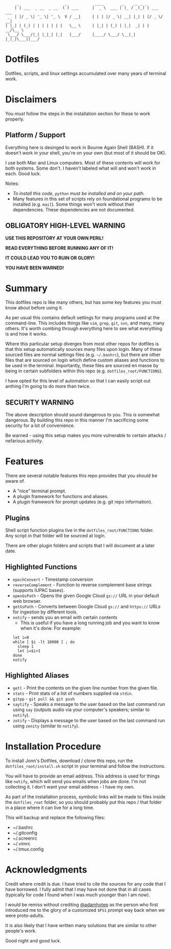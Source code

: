 ``` 
     _                    _            ____        _    __ _ _           
    | | ___  _ __  _ __  ( ) ___      |  _ \  ___ | |_ / _(_) | ___  ___ 
 _  | |/ _ \| '_ \| '_ \  V / __|     | | | |/ _ \| __| |_| | |/ _ \/ __|
| |_| | (_) | | | | | | |   \__ \     | |_| | (_) | |_|  _| | |  __/\__ \
 \___/ \___/|_| |_|_| |_|   |___/     |____/ \___/ \__|_| |_|_|\___||___/
```

# Dotfiles
Dotfiles, scripts, and linux settings accumulated over many years of terminal work.

# Disclaimers

You _*must*_ follow the steps in the installation section for these to work properly.

## Platform / Support

Everything here is desinged to work in Bourne Again Shell (BASH).
If it doesn't work in your shell, you're on your own (but most of it should be OK).

I use both Mac and Linux computers.  Most of these contents will work for
both systems.  Some don't.  I haven't labeled what will and won't work in 
each.  Good luck.

Notes: 
 - *To install this code, `python` must be installed and on your path.*
 - Many features in this set of scripts rely on foundational programs to be installed (e.g. `mail`).  Some things won't work without their dependencies.  These dependencies are not documented.  

## OBLIGATORY HIGH-LEVEL WARNING
**USE THIS REPOSITORY AT YOUR OWN PERIL!**

**READ EVERYTHING BEFORE RUNNING ANY OF IT!**

**IT COULD LEAD YOU TO RUIN OR GLORY!**

**YOU HAVE BEEN WARNED!**

# Summary

This dotfiles repo is like many others, but has some key features you must
know about before using it.

As per usual this contains default settings for many programs used at the 
command-line.  This includes things like `vim`, `grep`, `git`, `svn`, and
many, many others.  It's worth combing through everything here to see what
everything is and how it works.

Where this particular setup diverges from most other repos for dotfiles is
that this setup automatically sources many files upon login.  Many of these sourced 
files are normal settings files (e.g. `~/.bashrc`), but there are other files that
are sourced on login which define custom aliases and functions to be used in the 
terminal.  Importantly, these files are sourced en masse by being in certain 
subfolders within this repo (e.g. `dotfiles_root/FUNCTIONS`).  

I have opted for this level of automation so that I can easily script out 
anthing I'm going to do more than twice.

## SECURITY WARNING

The above description should sound dangerous to you.  This _is_ somewhat dangerous.  By building
this repo in this manner I'm sacrificing some security for a lot of convenience.

Be warned - using this setup makes you more vulnerable to certain attacks / nefarious 
activity.

# Features
There are several notable features this repo provides that you should be aware of.

 - A "nice" terminal prompt.
 - A plugin framework for functions and aliases.
 - A plugin framework for prompt updates (e.g. git repo information).

## Plugins
Shell script function plugins live in the `dotfiles_root/FUNCTIONS` folder.  
Any script in that folder will be sourced at login.  

There are other plugin folders and scripts that I will document at a later date.

## Highlighted Functions
 - `epochConvert` - Timestamp conversion
 - `reverseComplement` - Function to reverse complement base strings (supports IUPAC bases).
 - `openGsPath` - Opens the given Google Cloud `gs://` URL in your default web browser.
 - `getGsPath` - Converts between Google Cloud `gs://` and `https://` URLs for ingestion by different tools.
 - `notify` - sends you an email with certain contents
   - This is useful if you have a long running job and you want to know when it's done.  For example:
   ```
   let i=0
   while [ $i -lt 10000 ] ; do 
     sleep 1
     let i=$i+1
   done
   notify
   ```
## Highlighted Aliases

 - `getl` - Print the contents on the given line number from the given file.
 - `stats` - Print stats of a list of numbers supplied via `stdin`.
 - `gitpp` - `git pull && git push`
 - `saytify` - Speaks a message to the user based on the last command run using `say` (outputs audio via your computer's speakers; similar to `notify`).
 - `zotify` - Displays a message to the user based on the last command run using `zenity` (similar to `notify`).

# Installation Procedure
To install Jonn's Dotfiles, download / clone this repo, run the  
`dotfiles_root/install.sh` script in your terminal and follow the instructions.

You will have to provide an email address.  This address is used for things
like `notify`, which will send you emails when jobs are done.  I'm not collecting
it.  I don't want your email address - I have my own.

As part of the installation process, symbolic links will be made to files inside the
`dotfiles_root` folder, so you should probably put this repo / that folder in a 
place where it can live for a long time.

This will backup and replace the following files:

  - ~/.bashrc
  - ~/.gitconfig
  - ~/.screenrc
  - ~/.vimrc
  - ~/.tmux.config

# Acknowledgments
Credit where credit is due.  I have tried to cite the sources for any code
that I have borrowed.  I fully admit that I may have not done that in all
cases (typically for code I found when I was much younger than I am now).

I would be remiss without crediting [@adamhotep](https://github.com/adamhotep) as the person who first introduced
me to the glory of a customized `$PS1` prompt way back when we were proto-adults.

It is also likely that I have written many solutions that are similar to other 
people's work.


Good night and good luck.

